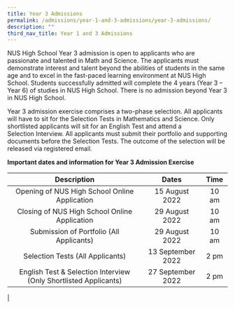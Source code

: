 ```yaml
---
title: Year 3 Admissions
permalink: /admissions/year-1-and-3-admissions/year-3-admissions/
description: ""
third_nav_title: Year 1 and 3 Admissions
---
```

NUS High School Year 3 admission is open to applicants who are passionate and talented in Math and Science. The applicants must demonstrate interest and talent beyond the abilities of students in the same age and to excel in the fast-paced learning environment at NUS High School. Students successfully admitted will complete the 4 years (Year 3 – Year 6) of studies in NUS High School. There is no admission beyond Year 3 in NUS High School.

Year 3 admission exercise comprises a two-phase selection. All applicants will have to sit for the Selection Tests in Mathematics and Science. Only shortlisted applicants will sit for an English Test and attend a Selection Interview. All applicants must submit their portfolio and supporting documents before the Selection Tests. The outcome of the selection will be released via registered email.

**Important dates and information for Year 3 Admission Exercise**

| Description | Dates | Time |
|:---:|:---:|:---:|
| Opening of NUS High School Online Application | 15 August 2022 | 10 am |
| Closing of NUS High School Online Application | 29 August 2022 | 10 am |
| Submission of Portfolio (All Applicants) | 29 August 2022 | 10 am |
| Selection Tests (All Applicants) | 13 September 2022 | 2 pm |
|  English Test & Selection Interview (Only Shortlisted Applicants) | 27 September 2022 |  2 pm |
|


